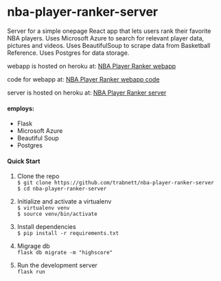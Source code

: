 # nba-player-ranker-server

Server for a simple onepage React app that lets users rank their favorite NBA players. Uses Microsoft Azure to search for relevant player data, pictures and videos. Uses BeautifulSoup to scrape data from Basketball Reference. Uses Postgres for data storage.

webapp is hosted on heroku at:
[NBA Player Ranker webapp](https://nba-player-ranker.herokuapp.com/)

code for webapp at:
[NBA Player Ranker webapp code](https://github.com/trabnett/nba_player_ranker_webapp)

server is hosted on heroku at:
[NBA Player Ranker server](https://player-ranker-server.herokuapp.com/)

#### employs:

+ Flask
+ Microsoft Azure
+ Beautiful Soup
+ Postgres

#### Quick Start
1. Clone the repo  
``
 $ git clone https://github.com/trabnett/nba-player-ranker-server
``  
``
 $ cd nba-player-ranker-server
``

2. Initialize and activate a virtualenv  
``
$ virtualenv venv
``  
``
$ source venv/bin/activate
``
3. Install dependencies  
``
$ pip install -r requirements.txt
``
4. Migrage db  
``
flask db migrate -m "highscore"
``
5. Run the development server  
``
flask run
``
